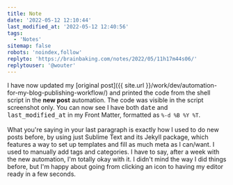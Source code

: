 ```yaml
---
title: Note
date: '2022-05-12 12:10:44'
last_modified_at: '2022-05-12 12:40:56'
tags: 
  - 'Notes'
sitemap: false
robots: 'noindex,follow'
replyto: 'https://brainbaking.com/notes/2022/05/11h17m44s06/'
replytouser: '@wouter'
---
```

I have now updated my [original post]({{ site.url }}/work/dev/automation-for-my-blog-publishing-workflow/) and printed the code from the shell script in the **new post** automation. The code was visible in the script screenshot only. You can now see I have both <kbd>date</kbd> and <kbd>last_modified_at</kbd> in my Front Matter, formatted as `%-d %B %Y %T`.
<br><br>
What you're saying in your last paragraph is exactly how I used to do new posts before, by using just Sublime Text and its Jekyll package, which features a way to set up templates and fill as much meta as I can/want. I used to manually add tags and categories. I have to say, after a week with the new automation, I'm totally okay with it. I didn't mind the way I did things before, but I'm happy about going from clicking an icon to having my editor ready in a few seconds.